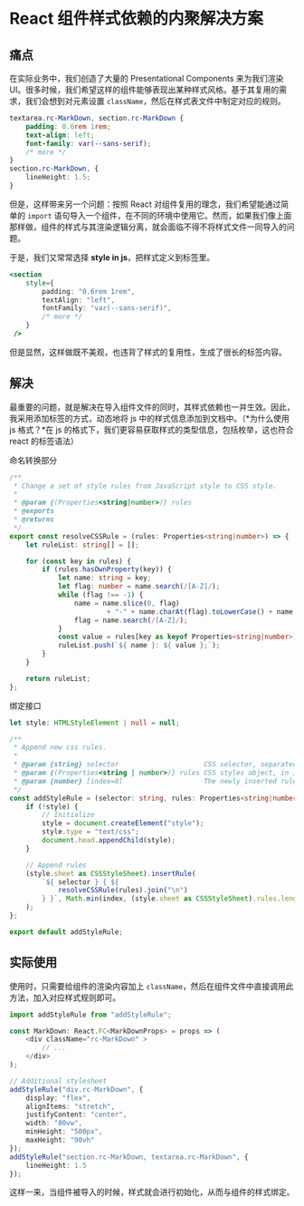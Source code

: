 # React 组件样式依赖的内聚解决方案
## 痛点
在实际业务中，我们创造了大量的 Presentational Components 来为我们渲染 UI。很多时候，我们希望这样的组件能够表现出某种样式风格。基于其复用的需求，我们会想到对元素设置 `className`，然后在样式表文件中制定对应的规则。
```css
textarea.rc-MarkDown, section.rc-MarkDown {
    padding: 0.6rem 1rem;
    text-align: left;
    font-family: var(--sans-serif);
    /* more */
}
section.rc-MarkDown, {
    lineHeight: 1.5;
}
```
但是，这样带来另一个问题：按照 React 对组件复用的理念，我们希望能通过简单的 `import` 语句导入一个组件，在不同的环境中使用它。然而，如果我们像上面那样做，组件的样式与其渲染逻辑分离，就会面临不得不将样式文件一同导入的问题。

于是，我们又常常选择 **style in js**，把样式定义到标签里。
```jsx
<section
    style={
        padding: "0.6rem 1rem",
        textAlign: "left",
        fontFamily: "var(--sans-serif)",
        /* more */
    }
 />
```
但是显然，这样做既不美观，也违背了样式的复用性，生成了很长的标签内容。

## 解决
最重要的问题，就是解决在导入组件文件的同时，其样式依赖也一并生效。因此，我采用添加标签的方式，动态地将 js 中的样式信息添加到文档中。（*为什么使用 js 格式？*在 js 的格式下，我们更容易获取样式的类型信息，包括枚举，这也符合 react 的标签语法）

命名转换部分
```typescript
/**
 * Change a set of style rules from JavaScript style to CSS style.
 *
 * @param {(Properties<string|number>)} rules
 * @exports
 * @returns
 */
export const resolveCSSRule = (rules: Properties<string|number>) => {
    let ruleList: string[] = [];

    for (const key in rules) {
        if (rules.hasOwnProperty(key)) {
            let name: string = key;
            let flag: number = name.search(/[A-Z]/);
            while (flag !== -1) {
                name = name.slice(0, flag)
                        + "-" + name.charAt(flag).toLowerCase() + name.slice(flag + 1);
                flag = name.search(/[A-Z]/);
            }
            const value = rules[key as keyof Properties<string|number>];
            ruleList.push(`${ name }: ${ value };`);
        }
    }

    return ruleList;
};
```
绑定接口
```typescript
let style: HTMLStyleElement | null = null;

/**
 * Append new css rules.
 *
 * @param {string} selector                     CSS selector, separated by ',' .
 * @param {(Properties<string | number>)} rules CSS styles object, in JavaScript style.
 * @param {number} [index=0]                    The newly inserted rule's position in CSSStyleSheet.cssRules.
 */
const addStyleRule = (selector: string, rules: Properties<string|number>, index: number=0) => {
    if (!style) {
        // Initialize
        style = document.createElement("style");
        style.type = "text/css";
        document.head.appendChild(style);
    }

    // Append rules
    (style.sheet as CSSStyleSheet).insertRule(
        `${ selector } { ${
            resolveCSSRule(rules).join("\n")
        } }`, Math.min(index, (style.sheet as CSSStyleSheet).rules.length)
    );
};

export default addStyleRule;
```
## 实际使用
使用时，只需要给组件的渲染内容加上 `className`，然后在组件文件中直接调用此方法，加入对应样式规则即可。
```typescript
import addStyleRule from "addStyleRule";

const MarkDown: React.FC<MarkDownProps> = props => (
    <div className="rc-MarkDown" >
        // ...
    </div>
);

// Additional stylesheet
addStyleRule("div.rc-MarkDown", {
    display: "flex",
    alignItems: "stretch",
    justifyContent: "center",
    width: "80vw",
    minHeight: "500px",
    maxHeight: "90vh"
});
addStyleRule("section.rc-MarkDown, textarea.rc-MarkDown", {
    lineHeight: 1.5
});
```
这样一来，当组件被导入的时候，样式就会进行初始化，从而与组件的样式绑定。